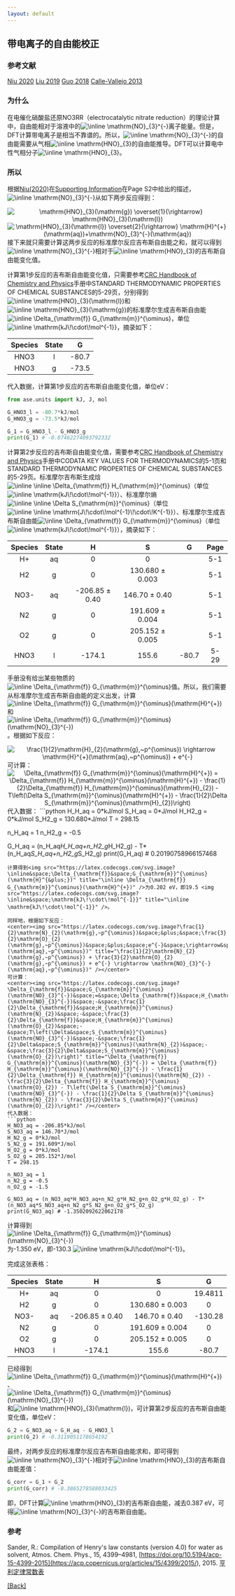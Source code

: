 ```yaml
---
layout: default
---
```


## 带电离子的自由能校正

### 参考文献
[Niu 2020](<https://doi.org/10.1002/adfm.202008533>)
[Liu 2019](<https://doi.org/10.1021/acscatal.9b02179>)
[Guo 2018](<https://doi.org/10.1021/acscatal.7b01371>)
[Calle-Vallejo 2013](<https://doi.org/10.1039/C2CP44620K>)

### 为什么
在电催化硝酸盐还原NO3RR（electrocatalytic nitrate reduction）的理论计算中，自由能相对于溶液中的<img src="https://latex.codecogs.com/svg.image?\inline&space;\mathrm{NO}_{3}^{-}" title="\inline \mathrm{NO}_{3}^{-}" />离子能量。但是，DFT计算带电离子是相当不靠谱的。所以，<img src="https://latex.codecogs.com/svg.image?\inline&space;\mathrm{NO}_{3}^{-}" title="\inline \mathrm{NO}_{3}^{-}" />的自由能需要从气相<img src="https://latex.codecogs.com/svg.image?\inline&space;\mathrm{HNO}_{3}" title="\inline \mathrm{HNO}_{3}" />的自由能推导。DFT可以计算电中性气相分子<img src="https://latex.codecogs.com/svg.image?\inline&space;\mathrm{HNO}_{3}" title="\inline \mathrm{HNO}_{3}" />。

### 所以
根据[Niu(2020)](<https://doi.org/10.1002/adfm.202008533>)在[Supporting Information](<https://onlinelibrary.wiley.com/action/downloadSupplement?doi=10.1002%2Fadfm.202008533&file=adfm202008533-sup-0001-SuppMat.pdf>)在Page S2中给出的描述，<img src="https://latex.codecogs.com/svg.image?\inline&space;\mathrm{NO}_{3}^{-}" title="\inline \mathrm{NO}_{3}^{-}" />从如下两步反应得到：
<center><img src="https://latex.codecogs.com/svg.image?\mathrm{HNO}_{3}(\mathrm{g})&space;\overset{1}{\rightarrow}&space;\mathrm{HNO}_{3}(\mathrm{l})&space;" title="\mathrm{HNO}_{3}(\mathrm{g}) \overset{1}{\rightarrow} \mathrm{HNO}_{3}(\mathrm{l}) " /></center>
<center><img src="https://latex.codecogs.com/svg.image?\mathrm{HNO}_{3}(\mathrm{l})&space;\overset{2}{\rightarrow}&space;\mathrm{H}^{&plus;}(\mathrm{aq})&plus;\mathrm{NO}_{3}^{-}(\mathrm{aq})" title="\mathrm{HNO}_{3}(\mathrm{l}) \overset{2}{\rightarrow} \mathrm{H}^{+}(\mathrm{aq})+\mathrm{NO}_{3}^{-}(\mathrm{aq})" /></center>
接下来就只需要计算这两步反应的标准摩尔反应吉布斯自由能之和，就可以得到<img src="https://latex.codecogs.com/svg.image?\inline&space;\mathrm{NO}_{3}^{-}" title="\inline \mathrm{NO}_{3}^{-}" />相对于<img src="https://latex.codecogs.com/svg.image?\inline&space;\mathrm{HNO}_{3}" title="\inline \mathrm{HNO}_{3}" />的吉布斯自由能变化值。

计算第1步反应的吉布斯自由能变化值，只需要参考[CRC Handbook of Chemistry and Physics](<https://hbcp.chemnetbase.com/faces/contents/ContentsSearch.xhtml>)手册中STANDARD THERMODYNAMIC PROPERTIES OF CHEMICAL SUBSTANCES的5-29页，分别得到<img src="https://latex.codecogs.com/svg.image?\inline&space;\mathrm{HNO}_{3}(\mathrm{l})" title="\inline \mathrm{HNO}_{3}(\mathrm{l})" />和<img src="https://latex.codecogs.com/svg.image?\inline&space;\mathrm{HNO}_{3}(\mathrm{g})" title="\inline \mathrm{HNO}_{3}(\mathrm{g})" />的标准摩尔生成吉布斯自由能<img src="https://latex.codecogs.com/svg.image?\inline&space;\Delta_{\mathrm{f}}&space;G_{\mathrm{m}}^{\ominus}" title="\inline \Delta_{\mathrm{f}} G_{\mathrm{m}}^{\ominus}" />，单位<img src="https://latex.codecogs.com/svg.image?\inline&space;\mathrm{kJ\!\cdot\!mol^{-1}}" title="\inline \mathrm{kJ\!\cdot\!mol^{-1}}" />，摘录如下：

| Species | State |   G   |
|:-------:|:-----:|:-----:|
|   HNO3  |   l   | -80.7 |
|   HNO3  |   g   | -73.5 |

代入数据，计算第1步反应的吉布斯自由能变化值，单位eV：
```python
from ase.units import kJ, J, mol

G_HNO3_l = -80.7*kJ/mol
G_HNO3_g = -73.5*kJ/mol

G_1 = G_HNO3_l - G_HNO3_g
print(G_1) # -0.07462274093792332
```

计算第2步反应的吉布斯自由能变化值，需要参考[CRC Handbook of Chemistry and Physics](<https://hbcp.chemnetbase.com/faces/contents/ContentsSearch.xhtml>)手册中CODATA KEY VALUES FOR THERMODYNAMICS的5-1页和STANDARD THERMODYNAMIC PROPERTIES OF CHEMICAL SUBSTANCES的5-29页。标准摩尔吉布斯生成焓<img src="https://latex.codecogs.com/svg.image?\inline&space;\inline&space;\Delta_{\mathrm{f}}&space;H_{\mathrm{m}}^{\ominus}" title="\inline \inline \Delta_{\mathrm{f}} H_{\mathrm{m}}^{\ominus}" />（单位<img src="https://latex.codecogs.com/svg.image?\inline&space;\mathrm{kJ\!\cdot\!mol^{-1}}" title="\inline \mathrm{kJ\!\cdot\!mol^{-1}}" />）、标准摩尔熵<img src="https://latex.codecogs.com/svg.image?\inline&space;\inline&space;\Delta&space;S_{\mathrm{m}}^{\ominus}" title="\inline \inline \Delta S_{\mathrm{m}}^{\ominus}" />（单位<img src="https://latex.codecogs.com/svg.image?\inline&space;\inline&space;\mathrm{J\!\cdot\!mol^{-1}\!\cdot\!K^{-1}}" title="\inline \inline \mathrm{J\!\cdot\!mol^{-1}\!\cdot\!K^{-1}}" />）、标准摩尔生成吉布斯自由能<img src="https://latex.codecogs.com/svg.image?\inline&space;\Delta_{\mathrm{f}}&space;G_{\mathrm{m}}^{\ominus}" title="\inline \Delta_{\mathrm{f}} G_{\mathrm{m}}^{\ominus}" />（单位<img src="https://latex.codecogs.com/svg.image?\inline&space;\mathrm{kJ\!\cdot\!mol^{-1}}" title="\inline \mathrm{kJ\!\cdot\!mol^{-1}}" />），摘录如下：

| Species | State |        H       |        S        |   G   | Page |
|:-------:|:-----:|:--------------:|:---------------:|:-----:|:----:|
|    H+   |   aq  |        0       |        0        |       |  5-1 |
|    H2   |   g   |        0       | 130.680 ± 0.003 |       |  5-1 |
|   NO3-  |   aq  | -206.85 ± 0.40 |  146.70 ± 0.40  |       |  5-1 |
|    N2   |   g   |        0       | 191.609 ± 0.004 |       |  5-1 |
|    O2   |   g   |        0       | 205.152 ± 0.005 |       |  5-1 |
|   HNO3  |   l   |     -174.1     |      155.6      | -80.7 | 5-29 |

手册没有给出某些物质的<img src="https://latex.codecogs.com/svg.image?\inline&space;\Delta_{\mathrm{f}}&space;G_{\mathrm{m}}^{\ominus}" title="\inline \Delta_{\mathrm{f}} G_{\mathrm{m}}^{\ominus}" />值。所以，我们需要从标准摩尔生成吉布斯自由能的定义出发，计算<img src="https://latex.codecogs.com/svg.image?\inline&space;\Delta_{\mathrm{f}}&space;G_{\mathrm{m}}^{\ominus}(\mathrm{H}^{&plus;})" title="\inline \Delta_{\mathrm{f}} G_{\mathrm{m}}^{\ominus}(\mathrm{H}^{+})" />和<img src="https://latex.codecogs.com/svg.image?\inline&space;\Delta_{\mathrm{f}}&space;G_{\mathrm{m}}^{\ominus}(\mathrm{NO}_{3}^{-})" title="\inline \Delta_{\mathrm{f}} G_{\mathrm{m}}^{\ominus}(\mathrm{NO}_{3}^{-})" />。根据如下反应：
<center><img src="https://latex.codecogs.com/svg.image?\frac{1}{2}\mathrm{H}_{2}(\mathrm{g},~p^{\ominus})&space;\rightarrow&space;\mathrm{H}^{&plus;}(\mathrm{aq},~p^{\ominus})&space;&plus;&space;e^{-}" title="\frac{1}{2}\mathrm{H}_{2}(\mathrm{g},~p^{\ominus}) \rightarrow \mathrm{H}^{+}(\mathrm{aq},~p^{\ominus}) + e^{-}" /></center>
可计算：
<center><img src="https://latex.codecogs.com/svg.image?\Delta_{\mathrm{f}}&space;G_{\mathrm{m}}^{\ominus}(\mathrm{H}^{&plus;})&space;=&space;\Delta_{\mathrm{f}}&space;H_{\mathrm{m}}^{\ominus}(\mathrm{H}^{&plus;})&space;-&space;\frac{1}{2}\Delta_{\mathrm{f}}&space;H_{\mathrm{m}}^{\ominus}(\mathrm{H}_{2})&space;-&space;T\left(\Delta&space;S_{\mathrm{m}}^{\ominus}(\mathrm{H}^{&plus;})&space;-&space;\frac{1}{2}\Delta&space;S_{\mathrm{m}}^{\ominus}(\mathrm{H}_{2})\right)" title="\Delta_{\mathrm{f}} G_{\mathrm{m}}^{\ominus}(\mathrm{H}^{+}) = \Delta_{\mathrm{f}} H_{\mathrm{m}}^{\ominus}(\mathrm{H}^{+}) - \frac{1}{2}\Delta_{\mathrm{f}} H_{\mathrm{m}}^{\ominus}(\mathrm{H}_{2}) - T\left(\Delta S_{\mathrm{m}}^{\ominus}(\mathrm{H}^{+}) - \frac{1}{2}\Delta S_{\mathrm{m}}^{\ominus}(\mathrm{H}_{2})\right)" /></center>
代入数据：
```python
H_H_aq = 0*kJ/mol
S_H_aq = 0*J/mol
H_H2_g = 0*kJ/mol
S_H2_g = 130.680*J/mol
T = 298.15

n_H_aq = 1
n_H2_g = -0.5

G_H_aq = (n_H_aq*H_H_aq+n_H2_g*H_H2_g) - T*(n_H_aq*S_H_aq+n_H2_g*S_H2_g)
print(G_H_aq) # 0.20190758966157468
```
计算得到<img src="https://latex.codecogs.com/svg.image?\inline&space;\Delta_{\mathrm{f}}&space;G_{\mathrm{m}}^{\ominus}(\mathrm{H}^{&plus;})" title="\inline \Delta_{\mathrm{f}} G_{\mathrm{m}}^{\ominus}(\mathrm{H}^{+})" />为0.202 eV，即19.5 <img src="https://latex.codecogs.com/svg.image?\inline&space;\mathrm{kJ\!\cdot\!mol^{-1}}" title="\inline \mathrm{kJ\!\cdot\!mol^{-1}}" />。

同样地，根据如下反应：
<center><img src="https://latex.codecogs.com/svg.image?\frac{1}{2}\mathrm{N}_{2}(\mathrm{g},~p^{\ominus})&space;&plus;&space;\frac{3}{2}\mathrm{O}_{2}(\mathrm{g},~p^{\ominus})&space;&plus;&space;e^{-}&space;\rightarrow&space;\mathrm{NO}_{3}^{-}(\mathrm{aq},~p^{\ominus})" title="\frac{1}{2}\mathrm{N}_{2}(\mathrm{g},~p^{\ominus}) + \frac{3}{2}\mathrm{O}_{2}(\mathrm{g},~p^{\ominus}) + e^{-} \rightarrow \mathrm{NO}_{3}^{-}(\mathrm{aq},~p^{\ominus})" /></center>
可计算：
<center><img src="https://latex.codecogs.com/svg.image?\Delta_{\mathrm{f}}&space;G_{\mathrm{m}}^{\ominus}(\mathrm{NO}_{3}^{-})&space;=&space;\Delta_{\mathrm{f}}&space;H_{\mathrm{m}}^{\ominus}(\mathrm{NO}_{3}^{-})&space;-&space;\frac{1}{2}\Delta_{\mathrm{f}}&space;H_{\mathrm{m}}^{\ominus}(\mathrm{N}_{2})&space;-&space;\frac{3}{2}\Delta_{\mathrm{f}}&space;H_{\mathrm{m}}^{\ominus}(\mathrm{O}_{2})&space;-&space;T\left(\Delta&space;S_{\mathrm{m}}^{\ominus}(\mathrm{NO}_{3}^{-})&space;-&space;\frac{1}{2}\Delta&space;S_{\mathrm{m}}^{\ominus}(\mathrm{N}_{2})&space;-&space;\frac{3}{2}\Delta&space;S_{\mathrm{m}}^{\ominus}(\mathrm{O}_{2})\right)" title="\Delta_{\mathrm{f}} G_{\mathrm{m}}^{\ominus}(\mathrm{NO}_{3}^{-}) = \Delta_{\mathrm{f}} H_{\mathrm{m}}^{\ominus}(\mathrm{NO}_{3}^{-}) - \frac{1}{2}\Delta_{\mathrm{f}} H_{\mathrm{m}}^{\ominus}(\mathrm{N}_{2}) - \frac{3}{2}\Delta_{\mathrm{f}} H_{\mathrm{m}}^{\ominus}(\mathrm{O}_{2}) - T\left(\Delta S_{\mathrm{m}}^{\ominus}(\mathrm{NO}_{3}^{-}) - \frac{1}{2}\Delta S_{\mathrm{m}}^{\ominus}(\mathrm{N}_{2}) - \frac{3}{2}\Delta S_{\mathrm{m}}^{\ominus}(\mathrm{O}_{2})\right)" /></center>
代入数据：
```python
H_NO3_aq = -206.85*kJ/mol
S_NO3_aq = 146.70*J/mol
H_N2_g = 0*kJ/mol
S_N2_g = 191.609*J/mol
H_O2_g = 0*kJ/mol
S_O2_g = 205.152*J/mol
T = 298.15

n_NO3_aq = 1
n_N2_g = -0.5
n_O2_g = -1.5

G_NO3_aq = (n_NO3_aq*H_NO3_aq+n_N2_g*H_N2_g+n_O2_g*H_O2_g) - T*(n_NO3_aq*S_NO3_aq+n_N2_g*S_N2_g+n_O2_g*S_O2_g)
print(G_NO3_aq) # -1.3502092622062178
```
计算得到<img src="https://latex.codecogs.com/svg.image?\inline&space;\Delta_{\mathrm{f}}&space;G_{\mathrm{m}}^{\ominus}(\mathrm{NO}_{3}^{-})" title="\inline \Delta_{\mathrm{f}} G_{\mathrm{m}}^{\ominus}(\mathrm{NO}_{3}^{-})" />为-1.350 eV，即-130.3 <img src="https://latex.codecogs.com/svg.image?\inline&space;\mathrm{kJ\!\cdot\!mol^{-1}}" title="\inline \mathrm{kJ\!\cdot\!mol^{-1}}" />。

完成这张表格：

| Species | State |        H       |        S        |    G    |
|:-------:|:-----:|:--------------:|:---------------:|:-------:|
|    H+   |   aq  |        0       |        0        | 19.4811 |
|    H2   |   g   |        0       | 130.680 ± 0.003 |    0    |
|   NO3-  |   aq  | -206.85 ± 0.40 |  146.70 ± 0.40  | -130.28 |
|    N2   |   g   |        0       | 191.609 ± 0.004 |    0    |
|    O2   |   g   |        0       | 205.152 ± 0.005 |    0    |
|   HNO3  |   l   |     -174.1     |      155.6      |  -80.7  |

已经得到<img src="https://latex.codecogs.com/svg.image?\inline&space;\Delta_{\mathrm{f}}&space;G_{\mathrm{m}}^{\ominus}(\mathrm{H}^{&plus;})" title="\inline \Delta_{\mathrm{f}} G_{\mathrm{m}}^{\ominus}(\mathrm{H}^{+})" />、<img src="https://latex.codecogs.com/svg.image?\inline&space;\Delta_{\mathrm{f}}&space;G_{\mathrm{m}}^{\ominus}(\mathrm{NO}_{3}^{-})" title="\inline \Delta_{\mathrm{f}} G_{\mathrm{m}}^{\ominus}(\mathrm{NO}_{3}^{-})" />和<img src="https://latex.codecogs.com/svg.image?\inline&space;\mathrm{HNO}_{3}(\mathrm{l})" title="\inline \mathrm{HNO}_{3}(\mathrm{l})" />，可计算第2步反应的吉布斯自由能变化值，单位eV：
```python
G_2 = G_NO3_aq + G_H_aq - G_HNO3_l
print(G_2) # -0.3119051178654192
```

最终，对两步反应的标准摩尔反应吉布斯自由能求和，即可得到<img src="https://latex.codecogs.com/svg.image?\inline&space;\mathrm{NO}_{3}^{-}" title="\inline \mathrm{NO}_{3}^{-}" />相对于<img src="https://latex.codecogs.com/svg.image?\inline&space;\mathrm{HNO}_{3}" title="\inline \mathrm{HNO}_{3}" />的吉布斯自由能差值：
```python
G_corr = G_1 + G_2
print(G_corr) # -0.3865278588033425
```
即，DFT计算<img src="https://latex.codecogs.com/svg.image?\inline&space;\mathrm{HNO}_{3}" title="\inline \mathrm{HNO}_{3}" />的吉布斯自由能，减去0.387 eV，可得<img src="https://latex.codecogs.com/svg.image?\inline&space;\mathrm{NO}_{3}^{-}" title="\inline \mathrm{NO}_{3}^{-}" />的吉布斯自由能。

### 参考
Sander, R.: Compilation of Henry's law constants (version 4.0) for water as solvent, Atmos. Chem. Phys., 15, 4399–4981, [https://doi.org/10.5194/acp-15-4399-2015](<https://acp.copernicus.org/articles/15/4399/2015/>), 2015.
[亨利定律常数表](<https://max.book118.com/html/2017/0528/109971917.shtm>)

[[Back]](../)
